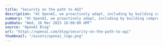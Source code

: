 ```yaml
---
title: "Security on the path to AGI"
description: "At OpenAI, we proactively adapt, including by building comprehensive security measures directly into our infrastructure and models."
summary: "At OpenAI, we proactively adapt, including by building comprehensive security measures directly into our infrastructure and models."
pubDate: "Wed, 26 Mar 2025 10:00:00 GMT"
source: "OpenAI Blog"
url: "https://openai.com/blog/security-on-the-path-to-agi"
thumbnail: "/assets/openai_logo.png"
---
```



